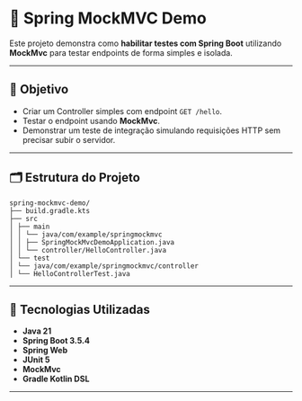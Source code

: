 # 📌 Spring MockMVC Demo

Este projeto demonstra como **habilitar testes com Spring Boot** utilizando **MockMvc** para testar endpoints de forma simples e isolada.

---

## 🚀 Objetivo
- Criar um Controller simples com endpoint `GET /hello`.
- Testar o endpoint usando **MockMvc**.
- Demonstrar um teste de integração simulando requisições HTTP sem precisar subir o servidor.

---

## 🗂 Estrutura do Projeto

```text
spring-mockmvc-demo/
├── build.gradle.kts
├── src
│ ├── main
│ │ └── java/com/example/springmockmvc
│ │ ├── SpringMockMvcDemoApplication.java
│ │ └── controller/HelloController.java
│ └── test
│ └── java/com/example/springmockmvc/controller
│ └── HelloControllerTest.java
```
---

## 📜 Tecnologias Utilizadas
- **Java 21**
- **Spring Boot 3.5.4**
- **Spring Web**
- **JUnit 5**
- **MockMvc**
- **Gradle Kotlin DSL**

---
